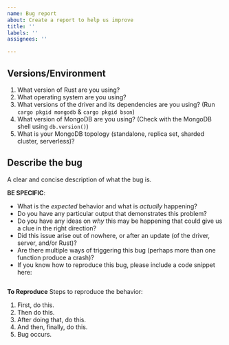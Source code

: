 ```yaml
---
name: Bug report
about: Create a report to help us improve
title: ''
labels: ''
assignees: ''

---
```


<!--
  Make sure you have read CONTRIBUTING.md completely before you file a new
  issue! 
-->

## Versions/Environment
1. What version of Rust are you using? 
2. What operating system are you using?
3. What versions of the driver and its dependencies are you using? (Run 
`cargo pkgid mongodb` & `cargo pkgid bson`)
4. What version of MongoDB are you using? (Check with the MongoDB shell using `db.version()`) 
5. What is your MongoDB topology (standalone, replica set, sharded cluster, serverless)?



## Describe the bug
A clear and concise description of what the bug is.

**BE SPECIFIC**:
* What is the _expected_ behavior and what is _actually_ happening?
* Do you have any particular output that demonstrates this problem?
* Do you have any ideas on _why_ this may be happening that could give us a
clue in the right direction?
* Did this issue arise out of nowhere, or after an update (of the driver,
server, and/or Rust)? 
* Are there multiple ways of triggering this bug (perhaps more than one
function produce a crash)?
* If you know how to reproduce this bug, please include a code snippet here:
```

```


**To Reproduce**
Steps to reproduce the behavior:
1. First, do this.
2. Then do this.
3. After doing that, do this.
4. And then, finally, do this.
5. Bug occurs.
